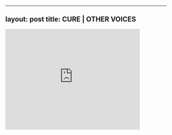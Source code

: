 
---
layout: post
title: CURE | OTHER VOICES
---


<div class="output"><iframe width="420" height="315" src="http://www.youtube.com/embed/BnwTjTR1NmY" frameborder="0" allowfullscreen></iframe></div>

